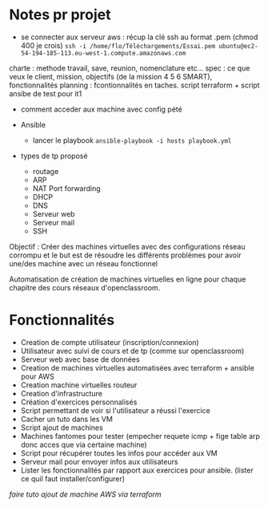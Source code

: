 # Notes pr projet

* se connecter aux serveur aws :
récup la clé ssh au format .pem (chmod 400 je crois)
`ssh -i /home/flo/Téléchargements/Essai.pem ubuntu@ec2-54-194-185-113.eu-west-1.compute.amazonaws.com`

charte : methode travail, save, reunion, nomenclature etc...
spec : ce que veux le client, mission, objectifs (de la mission  4 5 6 SMART), fonctionnalités
planning : fcontionnalités en taches.
script terraform + script ansibe de test pour it1


+ comment acceder aux machine avec config pété

* Ansible
  * lancer le playbook `ansible-playbook -i hosts playbook.yml`

* types de tp proposé
  * routage
  * ARP
  * NAT Port forwarding
  * DHCP
  * DNS
  * Serveur web
  * Serveur mail
  * SSH



Objectif :
Créer des machines virtuelles avec des configurations réseau corrompu et le but est de résoudre les différents problèmes pour avoir une/des machine avec un réseau fonctionnel

Automatisation de création de machines virtuelles en ligne pour chaque chapitre des cours réseaux d'openclassroom.

# Fonctionnalités

* Creation de compte utilisateur (inscription/connexion)
* Utilisateur avec suivi de cours et de tp (comme sur openclassroom)
* Serveur web avec base de données
* Creation de machines virtuelles automatisées avec terraform + ansible pour AWS
* Creation machine virtuelles routeur
* Creation d'infrastructure
* Création d'exercices personnalisés
* Script permettant de voir si l'utilisateur a réussi l'exercice
* Cacher un tuto dans les VM
* Script ajout de machines
* Machines fantomes pour tester (empecher requete icmp + fige table arp donc acces que via certaine machine)
* Script pour récupérer toutes les infos pour accéder aux VM
* Serveur mail pour envoyer infos aux utilisateurs
* Lister les fonctionnalités par rapport aux exercices pour ansible. (lister ce quil faut installer/configurer)



*faire tuto ajout de machine AWS via terraform*
